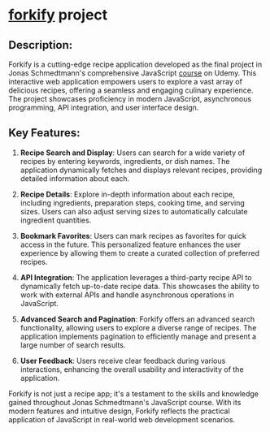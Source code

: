 # [forkify](https://forkify-alexandru-lorintz.netlify.app/) project

## Description:

Forkify is a cutting-edge recipe application developed as the final project in Jonas Schmedtmann's comprehensive JavaScript [course](https://www.udemy.com/course/the-complete-javascript-course) on Udemy. This interactive web application empowers users to explore a vast array of delicious recipes, offering a seamless and engaging culinary experience. The project showcases proficiency in modern JavaScript, asynchronous programming, API integration, and user interface design.

## Key Features:

1. **Recipe Search and Display**: Users can search for a wide variety of recipes by entering keywords, ingredients, or dish names. The application dynamically fetches and displays relevant recipes, providing detailed information about each.
  
2. **Recipe Details**: Explore in-depth information about each recipe, including ingredients, preparation steps, cooking time, and serving sizes. Users can also adjust serving sizes to automatically calculate ingredient quantities.

3. **Bookmark Favorites**: Users can mark recipes as favorites for quick access in the future. This personalized feature enhances the user experience by allowing them to create a curated collection of preferred recipes.

4. **API Integration**: The application leverages a third-party recipe API to dynamically fetch up-to-date recipe data. This showcases the ability to work with external APIs and handle asynchronous operations in JavaScript.

5. **Advanced Search and Pagination**: Forkify offers an advanced search functionality, allowing users to explore a diverse range of recipes. The application implements pagination to efficiently manage and present a large number of search results.

6. **User Feedback**: Users receive clear feedback during various interactions, enhancing the overall usability and interactivity of the application.

Forkify is not just a recipe app; it's a testament to the skills and knowledge gained throughout Jonas Schmedtmann's JavaScript course. With its modern features and intuitive design, Forkify reflects the practical application of JavaScript in real-world web development scenarios.
